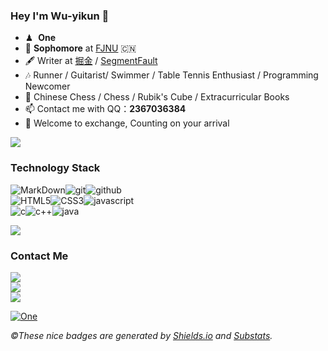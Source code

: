 ### Hey I'm Wu-yikun 👋

- ♟ &nbsp;**One**
- 🍻 **Sophomore** at [FJNU](http://www.fjnu.edu.cn/) 🇨🇳
- 🖋  Writer at [掘金](https://juejin.cn/user/1654082381026734) / [SegmentFault](https://segmentfault.com/u/paradox_601112beb17e9)
- 🎶  Runner / Guitarist/ Swimmer / Table Tennis Enthusiast / Programming Newcomer
- 💖  Chinese Chess / Chess / Rubik's Cube / Extracurricular Books
- 📫 Contact me with QQ：**2367036384**
- 💬 Welcome to exchange, Counting on your arrival

<img src="https://github-readme-stats.vercel.app/api?username=Wu-yikun&show_icons=true&include_all_commits=true&theme=material-palenight" />


### Technology Stack

![MarkDown](https://img.shields.io/badge/-Markdown-grey?style=for-the-badge&logo=Markdown&logoColor=white&labelColor=8E2DE2)![git](https://img.shields.io/badge/-git-grey?style=for-the-badge&logo=git&logoColor=white&labelColor=8E2DE2)![github](https://img.shields.io/badge/-github-grey?style=for-the-badge&logo=github&logoColor=white&labelColor=8E2DE2)  
![HTML5](https://img.shields.io/badge/html%205-grey?style=for-the-badge&logo=html5&logoColor=white&labelColor=8E2DE2)![CSS3](https://img.shields.io/badge/css%203-grey?style=for-the-badge&logo=css3&logoColor=white&labelColor=8E2DE2)![javascript](https://img.shields.io/badge/-javascript-grey?style=for-the-badge&logo=javascript&logoColor=white&labelColor=8E2DE2)  
![c](https://img.shields.io/badge/-c-grey?style=for-the-badge&logo=c&logoColor=white&labelColor=8E2DE2)![c++](https://img.shields.io/badge/-c++-grey?style=for-the-badge&logo=c&logoColor=white&labelColor=8E2DE2)![java](https://img.shields.io/badge/-java-grey?style=for-the-badge&logo=java&logoColor=white&labelColor=8E2DE2)  

<img src="https://github-readme-stats.anuraghazra1.vercel.app/api/top-langs/?username=Wu-yikun&layout=compact&theme=material-palenight" />

### Contact Me

<a href="https://www.facebook.com/Wu-Yikun" target="_blank"><img src="https://img.shields.io/badge/facebook%20@Wu_Yikun-344E86?style=for-the-badge&logo=facebook&logoColor=white"/></a><br>
<a href="https://twitter.com/WuYikun/" target="_blank"><img src="https://img.shields.io/badge/twitter%20@Wu_Yikun-0D95E8?style=for-the-badge&logo=twitter&logoColor=white"/></a><br>
<img src="https://img.shields.io/badge/My%20Website:%20https://github.com/Wuyikun-8E2DE2?style=for-the-badge&logo=google%20chrome&logoColor=white"/>

[![One](https://img.shields.io/badge/GitHub-@Wu_Yikun-red?&logo=github&style=plastic)](https://github.com/Wu-yikun)

*&copy;These nice badges are generated by <a href="https://shields.io/">Shields.io</a> and <a href="https://github.com/spencerwooo/Substats">Substats</a>.*

